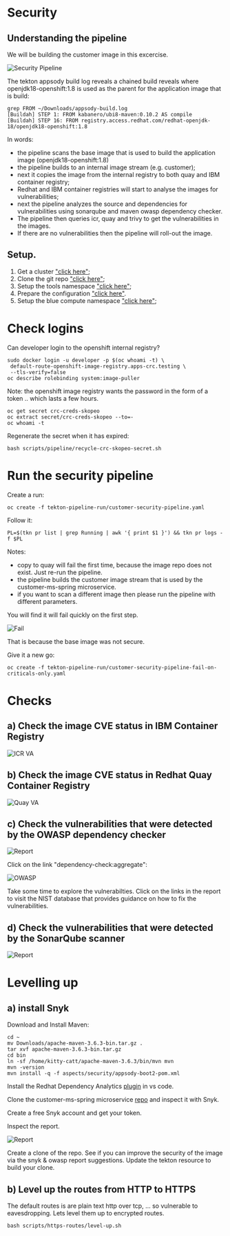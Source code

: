 # Security

## Understanding the pipeline

We will be building the customer image in this excercise.

![Security Pipeline](../../images/security-pipeline.png?raw=true "Title")

The tekton appsody build log reveals a chained build reveals where openjdk18-openshift:1.8 is used as the parent for the application image that is build:

    grep FROM ~/Downloads/appsody-build.log 
    [Buildah] STEP 1: FROM kabanero/ubi8-maven:0.10.2 AS compile
    [Buildah] STEP 16: FROM registry.access.redhat.com/redhat-openjdk-18/openjdk18-openshift:1.8

In words:
- the pipeline scans the base image that is used to build the application image (openjdk18-openshift:1.8)
- the pipeline builds to an internal image stream (e.g. customer);
- next it copies the image from the internal registry to both quay and IBM container registry;
- Redhat and IBM container registries will start to analyse the images for vulnerabilities;
- next the pipeline analyzes the source and dependencies for vulnerabilities using sonarqube and maven owasp dependency checker. 
- The pipeline then queries icr, quay and trivy to get the vulnerabilities in the images.
- If there are no vulnerabilities then the pipeline will roll-out the image.

## Setup.

1. Get a cluster ["click here"](../general/README.MD);
2. Clone the git repo ["click here"](../nuts-and-bolts/GIT.MD);
3. Setup the tools namespace ["click here"](../nuts-and-bolts/TOOLS.MD);
4. Prepare the configuration ["click here"](../nuts-and-bolts/CONFIG.MD).
5. Setup the blue compute namespace ["click here"](../nuts-and-bolts/BLUE-COMPUTE.MD);

# Check logins

Can developer login to the openshift internal registry?

    sudo docker login -u developer -p $(oc whoami -t) \
     default-route-openshift-image-registry.apps-crc.testing \
     --tls-verify=false
    oc describe rolebinding system:image-puller

Note: the openshift image registry wants the password in the form of a token .. which lasts a few hours.

    oc get secret crc-creds-skopeo
    oc extract secret/crc-creds-skopeo --to=-
    oc whoami -t

Regenerate the secret when it has expired:

    bash scripts/pipeline/recycle-crc-skopeo-secret.sh 


# Run the security pipeline

Create a run:

    oc create -f tekton-pipeline-run/customer-security-pipeline.yaml 

Follow it:

    PL=$(tkn pr list | grep Running | awk '{ print $1 }') && tkn pr logs -f $PL

Notes: 
- copy to quay will fail the first time, because the image repo does not exist. Just re-run the pipeline.
- the pipeline builds the customer image stream that is used by the customer-ms-spring microservice.
- if you want to scan a different image then please run the pipeline with different parameters.

You will find it will fail quickly on the first step. 

![Fail](../../images/quick-fail.png?raw=true "Title")

That is because the base image was not secure.

Give it a new go:

    oc create -f tekton-pipeline-run/customer-security-pipeline-fail-on-criticals-only.yaml

# Checks

## a) Check the image CVE status in IBM Container Registry 

![ICR VA](../../images/ICR.png?raw=true "Title")

## b) Check the image CVE status in Redhat Quay Container Registry 

![Quay VA](../../images/QUAY.png?raw=true "Title")

## c) Check the vulnerabilities  that were detected by the OWASP dependency checker

![Report](../../images/owasp-dependency-check-1.png?raw=true "Title")

Click on the link "dependency-check:aggregate":

![OWASP](../../images/owasp-dependency-check-2.png?raw=true "Title")

Take some time to explore the vulnerabilties. Click on the links in the report to visit the NIST database that provides guidance on how to fix the vulnerabilities. 

## d) Check the vulnerabilities  that were detected by the SonarQube scanner

![Report](../../images/sonar-qube.png?raw=true "Title")


# Levelling up

## a) install Snyk

Download and Install Maven:

    cd ~
    mv Downloads/apache-maven-3.6.3-bin.tar.gz .
    tar xvf apache-maven-3.6.3-bin.tar.gz 
    cd bin
    ln -sf /home/kitty-catt/apache-maven-3.6.3/bin/mvn mvn
    mvn -version
    mvn install -q -f aspects/security/appsody-boot2-pom.xml 

Install the Redhat Dependency Analytics [plugin](https://marketplace.visualstudio.com/items?itemName=redhat.fabric8-analytics) in vs code.

Clone the customer-ms-spring microservice [repo](https://github.com/kitty-catt/customer-ms-spring) and inspect it with Snyk.

Create a free Snyk account and get your token.

Inspect the report.

![Report](../../images/snyk.png?raw=true "Title")

Create a clone of the repo. See if you can improve the security of the image via the snyk & owasp report suggestions. Update the tekton resource to build your clone. 


## b) Level up the routes from HTTP to HTTPS

The default routes is are plain text http over tcp, ... so vulnerable to eavesdropping. Lets level them up to encrypted routes. 

    bash scripts/https-routes/level-up.sh

